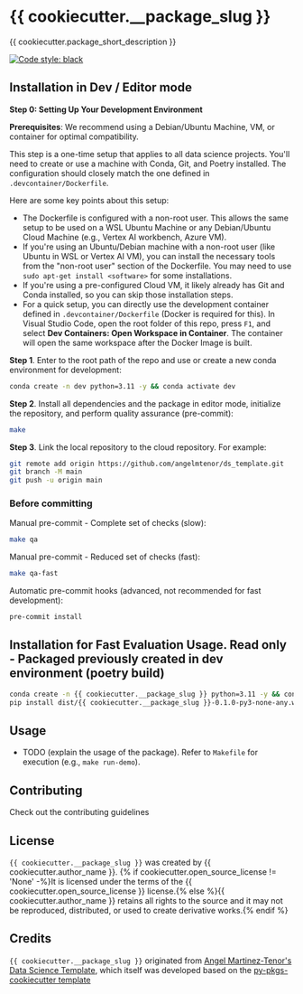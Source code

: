 # {{ cookiecutter.__package_slug }}

{{ cookiecutter.package_short_description }}

[![Code style: black](https://img.shields.io/badge/code%20style-black-000000.svg)](https://github.com/psf/black)<br>

## Installation in Dev / Editor mode

**Step 0: Setting Up Your Development Environment**

**Prerequisites**: We recommend using a Debian/Ubuntu Machine, VM, or container for optimal compatibility.

This step is a one-time setup that applies to all data science projects. You'll need to create or use a machine with Conda, Git, and Poetry installed. The configuration should closely match the one defined in `.devcontainer/Dockerfile`.

Here are some key points about this setup:

- The Dockerfile is configured with a non-root user. This allows the same setup to be used on a WSL Ubuntu Machine or any Debian/Ubuntu Cloud Machine (e.g., Vertex AI workbench, Azure VM).
- If you're using an Ubuntu/Debian machine with a non-root user (like Ubuntu in WSL or Vertex AI VM), you can install the necessary tools from the "non-root user" section of the Dockerfile. You may need to use `sudo apt-get install <software>` for some installations.
- If you're using a pre-configured Cloud VM, it likely already has Git and Conda installed, so you can skip those installation steps.
- For a quick setup, you can directly use the development container defined in `.devcontainer/Dockerfile` (Docker is required for this). In Visual Studio Code, open the root folder of this repo, press `F1`, and select **Dev Containers: Open Workspace in Container**. The container will open the same workspace after the Docker Image is built.


**Step 1**. Enter to the root path of the repo and use or create a new conda environment for development:

```bash
conda create -n dev python=3.11 -y && conda activate dev
```

**Step 2**. Install all dependencies and the package in editor mode, initialize the repository, and perform quality assurance (pre-commit):

```bash
make
```

**Step 3**. Link the local repository to the cloud repository. For example:
```bash
git remote add origin https://github.com/angelmtenor/ds_template.git
git branch -M main
git push -u origin main
```

### Before committing


Manual pre-commit  - Complete set of checks (slow):
```bash
make qa
```
Manual pre-commit  - Reduced set of checks (fast):
```bash
make qa-fast
```
Automatic pre-commit hooks (advanced, not recommended for fast development):
```bash
pre-commit install
```
## Installation for Fast Evaluation Usage. Read only - Packaged previously created in dev environment (poetry build)


```bash
conda create -n {{ cookiecutter.__package_slug }} python=3.11 -y && conda activate {{ cookiecutter.__package_slug }}
pip install dist/{{ cookiecutter.__package_slug }}-0.1.0-py3-none-any.whl
```


## Usage

- TODO (explain the usage of the package). Refer to `Makefile` for execution (e.g., `make run-demo`).

## Contributing

Check out the contributing guidelines

## License

`{{ cookiecutter.__package_slug }}` was created by {{ cookiecutter.author_name }}. {% if cookiecutter.open_source_license != 'None' -%}It is licensed under the terms of the {{ cookiecutter.open_source_license }} license.{% else %}{{ cookiecutter.author_name }} retains all rights to the source and it may not be reproduced, distributed, or used to create derivative works.{% endif %}

## Credits

`{{ cookiecutter.__package_slug }}` originated from [Angel Martinez-Tenor's Data Science Template](https://github.com/angelmtenor/ds-template), which itself was developed based on the [py-pkgs-cookiecutter template](https://github.com/py-pkgs/py-pkgs-cookiecutter)

